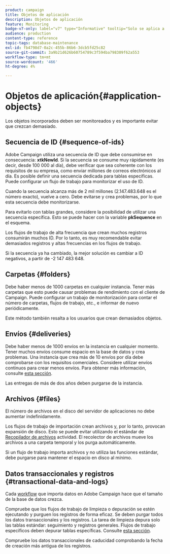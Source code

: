 ```yaml
---
product: campaign
title: Objetos de aplicación
description: Objetos de aplicación
feature: Monitoring
badge-v7-only: label="v7" type="Informative" tooltip="Solo se aplica a Campaign Classic v7"
audience: production
content-type: reference
topic-tags: database-maintenance
exl-id: fb4798d7-0a2c-455b-86b6-3dcb5fd25c82
source-git-commit: 3a9b21d626b60754789c3f594ba798309f62a553
workflow-type: tm+mt
source-wordcount: '466'
ht-degree: 4%

---
```


# Objetos de aplicación{#application-objects}



Los objetos incorporados deben ser monitoreados y es importante evitar que crezcan demasiado.

## Secuencia de ID {#sequence-of-ids}

Adobe Campaign utiliza una secuencia de ID que debe consumirse en consecuencia: **xtkNewId**. Si la secuencia se consume muy rápidamente (es decir, desde 100 000 al día), debe verificar que sea coherente con los requisitos de su empresa, como enviar millones de correos electrónicos al día. Es posible definir una secuencia dedicada para tablas específicas. Puede configurar un flujo de trabajo para monitorizar el uso de ID.

Cuando la secuencia alcanza más de 2 mil millones (2.147.483.648 es el número exacto), vuelve a cero. Debe evitarse y crea problemas, por lo que esta secuencia debe monitorizarse.

Para evitarlo con tablas grandes, considere la posibilidad de utilizar una secuencia específica. Esto se puede hacer con la variable **pkSequence** en el esquema.

Los flujos de trabajo de alta frecuencia que crean muchos registros consumirán muchos ID. Por lo tanto, es muy recomendable evitar demasiados registros y altas frecuencias en los flujos de trabajo.

Si la secuencia ya ha cambiado, la mejor solución es cambiar a ID negativos, a partir de -2 147 483 648.

## Carpetas {#folders}

Debe haber menos de 1000 carpetas en cualquier instancia. Tener más carpetas que esto puede causar problemas de rendimiento con el cliente de Campaign. Puede configurar un trabajo de monitorización para contar el número de carpetas, flujos de trabajo, etc., e informar de nuevo periódicamente.

Este método también resalta a los usuarios que crean demasiados objetos.

## Envíos {#deliveries}

Debe haber menos de 1000 envíos en la instancia en cualquier momento. Tener muchos envíos consume espacio en la base de datos y crea problemas. Una instancia que crea más de 10 envíos por día debe comprobarse con los requisitos comerciales. Considere utilizar envíos continuos para crear menos envíos. Para obtener más información, consulte [esta sección](../../workflow/using/continuous-delivery.md).

Las entregas de más de dos años deben purgarse de la instancia.

## Archivos {#files}

El número de archivos en el disco del servidor de aplicaciones no debe aumentar indefinidamente.

Los flujos de trabajo de importación crean archivos y, por lo tanto, provocan expansión de disco. Esto se puede evitar utilizando el estándar de [Recopilador de archivos](../../workflow/using/file-collector.md) actividad. El recolector de archivos mueve los archivos a una carpeta temporal y los purga automáticamente.

Si un flujo de trabajo importa archivos y no utiliza las funciones estándar, debe purgarse para mantener el espacio en disco al mínimo.

## Datos transaccionales y registros {#transactional-data-and-logs}

Cada [workflow](../../workflow/using/data-life-cycle.md#work-table) que importa datos en Adobe Campaign hace que el tamaño de la base de datos crezca.

Compruebe que los flujos de trabajo de limpieza o depuración se estén ejecutando y purguen los registros de forma eficaz. Se deben purgar todos los datos transaccionales y los registros. La tarea de limpieza depura solo las tablas estándar: seguimiento y registros generales. Flujos de trabajo específicos deben depurar tablas específicas. Consulte [esta sección](../../workflow/using/monitoring-workflow-execution.md#purging-the-logs).

Compruebe los datos transaccionales de caducidad comprobando la fecha de creación más antigua de los registros.
